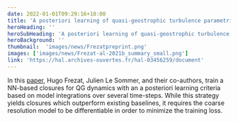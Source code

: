 ```yaml
---
date: 2022-01-01T09:29:16+10:00
title: 'A posteriori learning of quasi-geostrophic turbulence parametrization: an experiment on integration steps'
heroHeading: ''
heroSubHeading: 'A posteriori learning of quasi-geostrophic turbulence parametrization: an experiment on integration steps'
heroBackground: ''
thumbnail:  'images/news/Frezatpreprint.png'
images: ['images/news/Frezat-al-2021b_summary_small.png']
link: 'https://hal.archives-ouvertes.fr/hal-03456259/document' 
---
```


In this [paper](https://hal.archives-ouvertes.fr/hal-03456259/document), Hugo Frezat, Julien Le Sommer, and their co-authors, train a NN-based closures for QG dynamics with an a posteriori learning criteria based on model integrations over several time-steps. While this strategy yields closures which outperform existing baselines, it requires the coarse resolution model to be  differentiable in order to minimize the training loss.